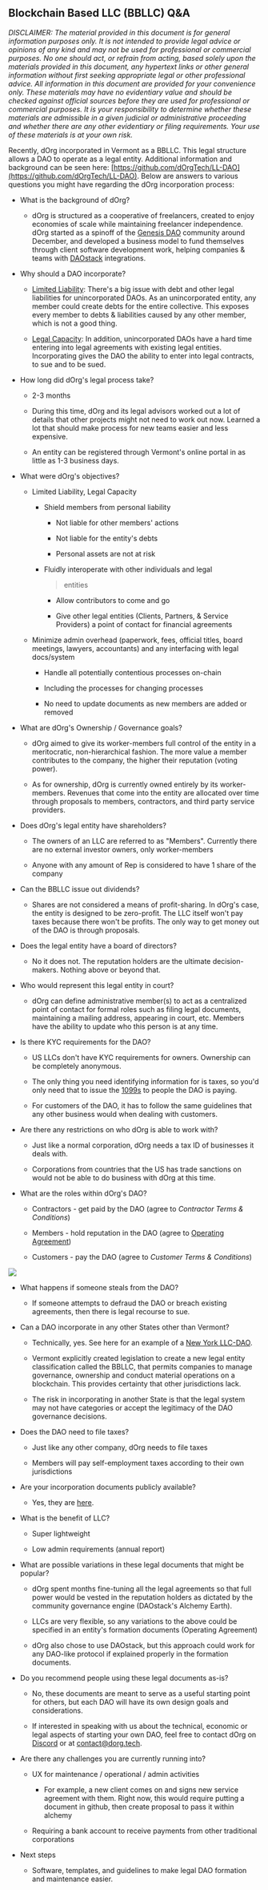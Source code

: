 Blockchain Based LLC (BBLLC) Q&A
--------------------------------

*DISCLAIMER: The material provided in this document is for general
information purposes only. It is not intended to provide legal advice or
opinions of any kind and may not be used for professional or commercial
purposes. No one should act, or refrain from acting, based solely upon
the materials provided in this document, any hypertext links or other
general information without first seeking appropriate legal or other
professional advice. All information in this document are provided for
your convenience only. These materials may have no evidentiary value and
should be checked against official sources before they are used for
professional or commercial purposes. It is your responsibility to
determine whether these materials are admissible in a given judicial or
administrative proceeding and whether there are any other evidentiary or
filing requirements. Your use of these materials is at your own risk.*

Recently, dOrg incorporated in Vermont as a BBLLC. This legal structure
allows a DAO to operate as a legal entity. Additional information and
background can be seen here:
[https://github.com/dOrgTech/LL-DAO](https://github.com/dOrgTech/LL-DAO).
Below are answers to various questions you might have regarding the dOrg
incorporation process:

-   What is the background of dOrg?

    -   dOrg is structured as a cooperative of freelancers, created to enjoy economies of scale while maintaining freelancer independence. dOrg started as a spinoff of the [Genesis DAO](https://medium.com/daostack/tagged/genesis-dao) community around December, and developed a business model to fund themselves through client software development work, helping companies & teams with [DAOstack](https://daostack.io/) integrations.

-   Why should a DAO incorporate?

    -   [Limited Liability](https://en.wikipedia.org/wiki/Limited_liability): There's a big issue with debt and other legal liabilities for unincorporated DAOs. As an unincorporated entity, any member could create debts for the entire collective. This exposes every member to debts & liabilities caused by any other member, which is not a good thing.

    -   [Legal Capacity](https://en.wikipedia.org/wiki/Capacity_(law)): In addition, unincorporated DAOs have a hard time entering into legal agreements with existing legal entities. Incorporating gives the DAO the ability to enter into legal contracts, to sue and to be sued.

-   How long did dOrg's legal process take?

    -   2-3 months

    -   During this time, dOrg and its legal advisors worked out a lot of details that other projects might not need to work out now. Learned a lot that should make process for new teams easier and less expensive.

    -   An entity can be registered through Vermont's online portal in as little as 1-3 business days.

-   What were dOrg's objectives?

    -   Limited Liability, Legal Capacity

        -   Shield members from personal liability

            -   Not liable for other members' actions

            -   Not liable for the entity's debts

            -   Personal assets are not at risk

        -   Fluidly interoperate with other individuals and legal
            > entities

            -   Allow contributors to come and go

            -   Give other legal entities (Clients, Partners, & Service Providers) a point of contact for financial agreements

    -   Minimize admin overhead (paperwork, fees, official titles, board meetings, lawyers, accountants) and any interfacing with legal docs/system

        -   Handle all potentially contentious processes on-chain

        -   Including the processes for changing processes

        -   No need to update documents as new members are added or removed

-   What are dOrg's Ownership / Governance goals?

    -   dOrg aimed to give its worker-members full control of the entity in a meritocratic, non-hierarchical fashion. The more value a member contributes to the company, the higher their reputation (voting power).

    -   As for ownership, dOrg is currently owned entirely by its worker-members. Revenues that come into the entity are allocated over time through proposals to members, contractors, and third party service providers.

-   Does dOrg's legal entity have shareholders?

    -   The owners of an LLC are referred to as "Members". Currently there are no external investor owners, only worker-members

    -   Anyone with any amount of Rep is considered to have 1 share of the company

-   Can the BBLLC issue out dividends?

    -   Shares are not considered a means of profit-sharing. In dOrg's case, the entity is designed to be zero-profit. The LLC itself won't pay taxes because there won't be profits. The only way to get money out of the DAO is through proposals.

-   Does the legal entity have a board of directors?

    -   No it does not. The reputation holders are the ultimate decision-makers. Nothing above or beyond that.

-   Who would represent this legal entity in court?

    -   dOrg can define administrative member(s) to act as a centralized point of contact for formal roles such as filing legal documents, maintaining a mailing address, appearing in court, etc. Members have the ability to update who this person is at any time.

-   Is there KYC requirements for the DAO?

    -   US LLCs don't have KYC requirements for owners. Ownership can be completely anonymous.

    -   The only thing you need identifying information for is taxes, so you'd only need that to issue the [1099s](https://www.debt.org/small-business/what-are-1099s/) to people the DAO is paying.

    -   For customers of the DAO, it has to follow the same guidelines that any other business would when dealing with customers.

-   Are there any restrictions on who dOrg is able to work with?

    -   Just like a normal corporation, dOrg needs a tax ID of businesses it deals with.

    -   Corporations from countries that the US has trade sanctions on would not be able to do business with dOrg at this time.

-   What are the roles within dOrg's DAO?

    -   Contractors - get paid by the DAO (agree to *Contractor Terms & Conditions*)

    -   Members - hold reputation in the DAO (agree to [Operating Agreement](https://app.openlaw.io/template/bbllc-dao%20-%20vermont))

    -   Customers - pay the DAO (agree to *Customer Terms & Conditions*)

![](https://raw.githubusercontent.com/dOrgTech/vision/master/img/struct.jpg)

-   What happens if someone steals from the DAO?

    -   If someone attempts to defraud the DAO or breach existing agreements, then there is legal recourse to sue.

-   Can a DAO incorporate in any other States other than Vermont?

    -   Technically, yes. See here for an example of a [New York LLC-DAO](https://app.openlaw.io/template/llc-dao%20operating%20agreement%20(ny)).

    -   Vermont explicitly created legislation to create a new legal entity classification called the BBLLC, that permits companies to manage governance, ownership and conduct material operations on a blockchain. This provides certainty that other jurisdictions lack.

    -   The risk in incorporating in another State is that the legal system may not have categories or accept the legitimacy of the DAO governance decisions.

-   Does the DAO need to file taxes?

    -   Just like any other company, dOrg needs to file taxes

    -   Members will pay self-employment taxes according to their own jurisdictions

-   Are your incorporation documents publicly available?

    -   Yes, they are [here](https://app.openlaw.io/template/bbllc-dao%20-%20vermont).

-   What is the benefit of LLC?

    -   Super lightweight

    -   Low admin requirements (annual report)

-   What are possible variations in these legal documents that might be popular?

    -   dOrg spent months fine-tuning all the legal agreements so that full power would be vested in the reputation holders as dictated by the community governance engine (DAOstack's Alchemy Earth).

    -   LLCs are very flexible, so any variations to the above could be specified in an entity's formation documents (Operating Agreement)

    -   dOrg also chose to use DAOstack, but this approach could work for any DAO-like protocol if explained properly in the formation documents.

-   Do you recommend people using these legal documents as-is?

    -   No, these documents are meant to serve as a useful starting point for others, but each DAO will have its own design goals and considerations.

    -   If interested in speaking with us about the technical, economic or legal aspects of starting your own DAO, feel free to contact dOrg on [Discord](https://discord.gg/6Kujmad) or at contact@dorg.tech.

-   Are there any challenges you are currently running into?

    -   UX for maintenance / operational / admin activities

        -   For example, a new client comes on and signs new service agreement with them. Right now, this would require putting a document in github, then create proposal to pass it within alchemy

    -   Requiring a bank account to receive payments from other traditional corporations

-   Next steps

    -   Software, templates, and guidelines to make legal DAO formation and maintenance easier.
